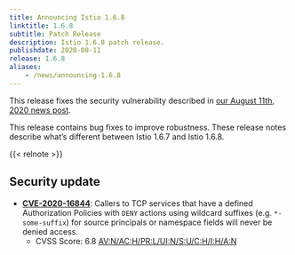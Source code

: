 ```yaml
---
title: Announcing Istio 1.6.8
linktitle: 1.6.8
subtitle: Patch Release
description: Istio 1.6.8 patch release.
publishdate: 2020-08-11
release: 1.6.8
aliases:
    - /news/announcing-1.6.8
---
```


This release fixes the security vulnerability described in [our August 11th, 2020 news post](/pt-br/news/security/istio-security-2020-009).

This release contains bug fixes to improve robustness. These release notes describe
what’s different between Istio 1.6.7 and Istio 1.6.8.

{{< relnote >}}

## Security update

- __[CVE-2020-16844](https://cve.mitre.org/cgi-bin/cvename.cgi?name=CVE-2020-16844)__:
Callers to TCP services that have a defined Authorization Policies with `DENY` actions using wildcard suffixes (e.g. `*-some-suffix`) for source principals or namespace fields will never be denied access.
    - CVSS Score: 6.8 [AV:N/AC:H/PR:L/UI:N/S:U/C:H/I:H/A:N](https://nvd.nist.gov/vuln-metrics/cvss/v3-calculator?vector=AV:N/AC:H/PR:L/UI:N/S:U/C:H/I:H/A:N&version=3.1)
